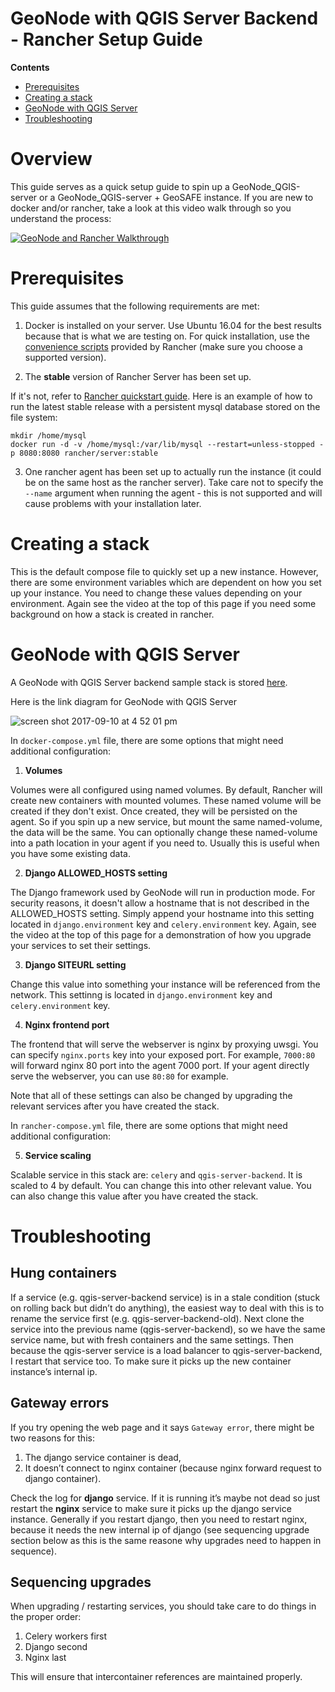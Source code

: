 # GeoNode with QGIS Server Backend - Rancher Setup Guide

**Contents**

* [Prerequisites](https://github.com/kartoza/docker-geosafe/blob/develop/deployment/production/docs/Rancher.md#prerequisites)
* [Creating a stack](https://github.com/kartoza/docker-geosafe/blob/develop/deployment/production/docs/Rancher.md#creating-a-stack)
* [GeoNode with QGIS Server](https://github.com/kartoza/docker-geosafe/blob/develop/deployment/production/docs/Rancher.md#geonode-with-qgis-server)
* [Troubleshooting](https://github.com/kartoza/docker-geosafe/blob/develop/deployment/production/docs/Rancher.md#troubleshooting)


# Overview

This guide serves as a quick setup guide to spin up a GeoNode_QGIS-server or a GeoNode_QGIS-server + GeoSAFE instance. If you are new to docker and/or rancher, take a look at this video walk through so you understand the process:

[![GeoNode and Rancher Walkthrough](https://img.youtube.com/vi/lJCrbCizsmo/0.jpg)](https://www.youtube.com/watch?v=lJCrbCizsmo)

# Prerequisites

This guide assumes that the following requirements are met:

1. Docker is installed on your server. Use Ubuntu 16.04 for the best results because that is what we are testing on. For quick installation, use the [convenience scripts](http://rancher.com/docs/rancher/v1.6/en/hosts/#supported-docker-versions) provided by Rancher (make sure you choose a supported version).


2. The **stable** version of Rancher Server has been set up.

If it's not, refer to [Rancher quickstart guide](http://rancher.com/docs/rancher/v1.6/en/installing-rancher/installing-server/). Here is an example of how to run the latest stable release with a persistent mysql database stored on the file system:

```
mkdir /home/mysql
docker run -d -v /home/mysql:/var/lib/mysql --restart=unless-stopped -p 8080:8080 rancher/server:stable
```

3. One rancher agent has been set up to actually run the instance (it could be
on the same host as the rancher server). Take care not to specify the
``--name`` argument when running the agent - this is not supported and will
cause problems with your installation later.

# Creating a stack

This is the default compose file to quickly set up a new instance.
However, there are some environment variables which are dependent on how you set up 
your instance. You need to change these values depending on your environment. Again see 
the video at the top of this page if you need some background on how a stack is created in rancher.

# GeoNode with QGIS Server

A GeoNode with QGIS Server backend sample stack is stored [here](../docker/compose-files/qgis-server).

Here is the link diagram for GeoNode with QGIS Server

![screen shot 2017-09-10 at 4 52 01 pm](https://user-images.githubusercontent.com/178003/30250023-6a8082fc-9648-11e7-8d6b-e2dca9e68dfd.png)

In `docker-compose.yml` file, there are some options that might need additional configuration:

1. **Volumes**

Volumes were all configured using named volumes. By default, Rancher will create
new containers with mounted volumes. These named volume will be created if they don't exist.
Once created, they will be persisted on the agent. So if you spin up a new service,
but mount the same named-volume, the data will be the same. You can optionally 
change these named-volume into a path location in your agent if you need to. 
Usually this is useful when you have some existing data.

2. **Django ALLOWED_HOSTS setting**

The Django framework used by GeoNode will run in production mode. For security reasons,
it doesn't allow a hostname that is not described in the ALLOWED_HOSTS setting. 
Simply append your hostname into this setting located in `django.environment` key
and `celery.environment` key. Again, see the video at the top of this page for a demonstration of how you upgrade your services to set their settings.

3. **Django SITEURL setting**

Change this value into something your instance will be referenced from the network. 
This settinng is located in `django.environment` key and `celery.environment` key.

4. **Nginx frontend port**

The frontend that will serve the webserver is nginx by proxying uwsgi. You can specify
`nginx.ports` key into your exposed port. For example, `7000:80` will forward 
nginx 80 port into the agent 7000 port. If your agent directly serve the webserver, 
you can use `80:80` for example.

Note that all of these settings can also be changed by upgrading the relevant services 
after you have created the stack.

In `rancher-compose.yml` file, there are some options that might need additional configuration:

5. **Service scaling**

Scalable service in this stack are: `celery` and `qgis-server-backend`. It is scaled
to 4 by default. You can change this into other relevant value. You can also change 
this value after you have created the stack.




# Troubleshooting

## Hung containers

If a service (e.g. qgis-server-backend service) is in a stale condition (stuck on rolling back but didn’t do anything), the easiest way to deal with this is to rename the service first (e.g. qgis-server-backend-old). Next clone the service into the previous name (qgis-server-backend), so we have the same service name, but with fresh containers and the same settings. Then because the qgis-server service is a load balancer to qgis-server-backend, I restart that service too. To make sure it picks up the new container instance’s internal ip.

## Gateway errors

If you try opening the web page and it says ``Gateway error``, there might be two reasons for this:

1. The django service container is dead, 
2. It doesn’t connect to nginx container (because nginx forward request to django container). 

Check the log for **django** service. If it is running it’s maybe not dead so just restart the **nginx** service to make sure it picks up the django service instance. Generally if you restart django, then you need to restart nginx, because it needs the new internal ip of django (see sequencing upgrade section below as this is the same reasone why upgrades need to happen in sequence).

## Sequencing upgrades

When upgrading / restarting services, you should take care to do things in the proper order:

1. Celery workers first
2. Django second
3. Nginx last

This will ensure that intercontainer references are maintained properly.

